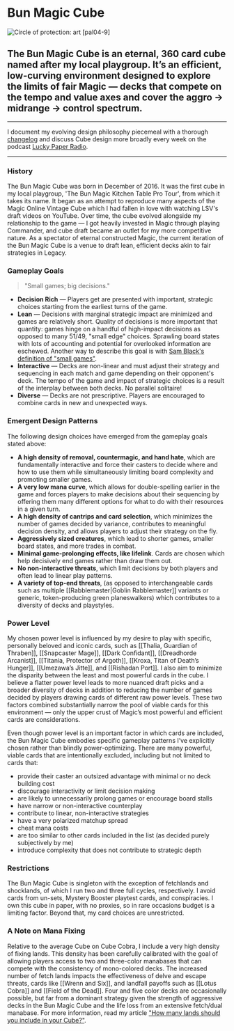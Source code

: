 # Bun Magic Cube

![Circle of protection: art [pal04-9]](https://cards.scryfall.io/art_crop/front/b/a/ba69864e-aee2-4b9f-821c-8b4a1c05c2ac.jpg?1562271905)
## The Bun Magic Cube is an eternal, 360 card cube named after my local playgroup. It’s an efficient, low-curving environment designed to explore the limits of fair Magic — decks that compete on the tempo and value axes and cover the aggro → midrange → control spectrum.

-------

I document my evolving design philosophy piecemeal with a thorough [changelog](http://cubecobra.com/cube/blog/andymangold) and discuss Cube design more broadly every week on the podcast [Lucky Paper Radio](https://luckypaper.co/podcast/).

-------

### History

The Bun Magic Cube was born in December of 2016. It was the first cube in my local playgroup, 'The Bun Magic Kitchen Table Pro Tour', from which it takes its name. It began as an attempt to reproduce many aspects of the Magic Online Vintage Cube which I had fallen in love with watching LSV's draft videos on YouTube. Over time, the cube evolved alongside my relationship to the game — I got heavily invested in Magic through playing Commander, and cube draft became an outlet for my more competitive nature. As a spectator of eternal constructed Magic, the current iteration of the Bun Magic Cube is a venue to draft lean, efficient decks akin to fair strategies in Legacy.

### Gameplay Goals

> "Small games; big decisions."

- **Decision Rich** — Players get are presented with important, strategic choices starting from the earliest turns of the game.
- **Lean** — Decisions with marginal strategic impact are minimized and games are relatively short. Quality of decisions is more important that quantity: games hinge on a handful of high-impact decisions as opposed to many 51/49, "small edge" choices. Sprawling board states with lots of accounting and potential for overlooked information are eschewed. Another way to describe this goal is with [Sam Black's definition of "small games"](https://articles.starcitygames.com/magic-the-gathering/select/elvish-visionary-vs-elderfang-disciple-the-nature-of-card-advantage/).
- **Interactive** — Decks are non-linear and must adjust their strategy and sequencing in each match and game depending on their opponent's deck. The tempo of the game and impact of strategic choices is a result of the interplay between both decks. No parallel solitaire!
- **Diverse** — Decks are not prescriptive. Players are encouraged to combine cards in new and unexpected ways.

### Emergent Design Patterns

The following design choices have emerged from the gameplay goals stated above:

- **A high density of removal, countermagic, and hand hate**, which are fundamentally interactive and force their casters to decide where and how to use them while simultaneously limiting board complexity and promoting smaller games.
- **A very low mana curve**, which allows for double-spelling earlier in the game and forces players to make decisions about their sequencing by offering them many different options for what to do with their resources in a given turn.
- **A high density of cantrips and card selection**, which minimizes the number of games decided by variance, contributes to meaningful decision density, and allows players to adjust their strategy on the fly.
- **Aggressively sized creatures**, which lead to shorter games, smaller board states, and more trades in combat.
- **Minimal game-prolonging effects, like lifelink**. Cards are chosen which help decisively end games rather than draw them out.
- **No non-interactive threats**, which limit decisions by both players and often lead to linear play patterns.
- **A variety of top-end threats**, (as opposed to interchangeable cards such as multiple [[Rabblemaster|Goblin Rabblemaster]] variants or generic, token-producing green planeswalkers) which contributes to a diversity of decks and playstyles.

### Power Level

My chosen power level is influenced by my desire to play with specific, personally beloved and iconic cards, such as [[Thalia, Guardian of Thraben]], [[Snapcaster Mage]], [[Dark Confidant]], [[Dreadhorde Arcanist]], [[Titania, Protector of Argoth]], [[Kroxa, Titan of Death’s Hunger]], [[Umezawa’s Jitte]], and [[Rishadan Port]]. I also aim to minimize the disparity between the least and most powerful cards in the cube. I believe a flatter power level leads to more nuanced draft picks and a broader diversity of decks in addition to reducing the number of games decided by players drawing cards of different raw power levels. These two factors combined substantially narrow the pool of viable cards for this environment — only the upper crust of Magic’s most powerful and efficient cards are considerations.

Even though power level is an important factor in which cards are included, the Bun Magic Cube embodies specific gameplay patterns I’ve explicitly chosen rather than blindly power-optimizing. There are many powerful, viable cards that are intentionally excluded, including but not limited to cards that:

- provide their caster an outsized advantage with minimal or no deck building cost
- discourage interactivity or limit decision making
- are likely to unnecessarily prolong games or encourage board stalls
- have narrow or non-interactive counterplay
- contribute to linear, non-interactive strategies
- have a very polarized matchup spread
- cheat mana costs
- are too similar to other cards included in the list (as decided purely subjectively by me)
- introduce complexity that does not contribute to strategic depth

### Restrictions

The Bun Magic Cube is singleton with the exception of fetchlands and shocklands, of which I run two and three full cycles, respectively. I avoid cards from un-sets, Mystery Booster playtest cards, and conspiracies. I own this cube in paper, with no proxies, so in rare occasions budget is a limiting factor. Beyond that, my card choices are unrestricted. 

### A Note on Mana Fixing

Relative to the average Cube on Cube Cobra, I include a very high density of fixing lands. This density has been carefully calibrated with the goal of allowing players access to two and three-color manabases that can compete with the consistency of mono-colored decks. The increased number of fetch lands impacts the effectiveness of delve and escape threats, cards like [[Wrenn and Six]], and landfall payoffs such as [[Lotus Cobra]] and [[Field of the Dead]]. Four and five color decks are occasionally possible, but far from a dominant strategy given the strength of aggressive decks in the Bun Magic Cube and the life loss from an extensive fetch/dual manabase. For more information, read my article ["How many lands should you include in your Cube?"](https://luckypaper.co/articles/how-many-lands-should-you-include-in-your-cube/). 
